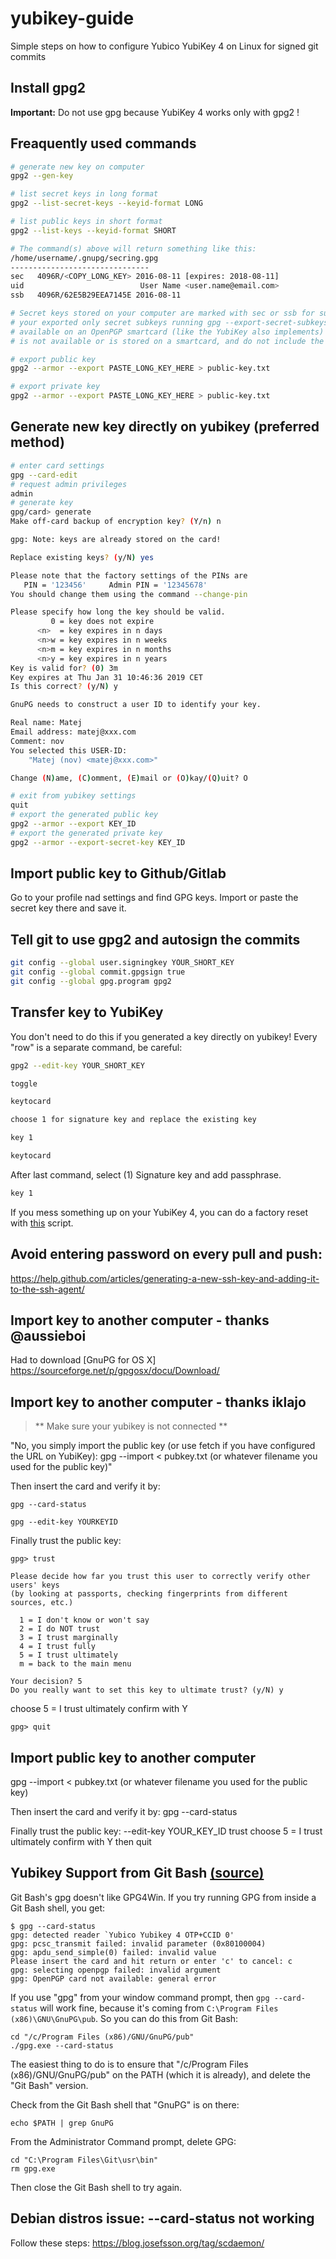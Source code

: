 # yubikey-guide
Simple steps on how to configure Yubico YubiKey 4 on Linux for signed git commits

## Install gpg2
__Important:__ Do not use gpg because YubiKey 4 works only with gpg2 !

## Freaquently used commands
```bash
# generate new key on computer
gpg2 --gen-key

# list secret keys in long format
gpg2 --list-secret-keys --keyid-format LONG

# list public keys in short format
gpg2 --list-keys --keyid-format SHORT

# The command(s) above will return something like this:
/home/username/.gnupg/secring.gpg
-------------------------------
sec   4096R/<COPY_LONG_KEY> 2016-08-11 [expires: 2018-08-11]
uid                          User Name <user.name@email.com>
ssb   4096R/62E5B29EEA7145E 2016-08-11

# Secret keys stored on your computer are marked with sec or ssb for subkeys, secret keys not available (for example, when
# your exported only secret subkeys running gpg --export-secret-subkeys are marked with sec#, secret key stubs only
# available on an OpenPGP smartcard (like the YubiKey also implements) with ssb>. Key stubs are simple references that a key
# is not available or is stored on a smartcard, and do not include the actual private key.

# export public key
gpg2 --armor --export PASTE_LONG_KEY_HERE > public-key.txt

# export private key
gpg2 --armor --export PASTE_LONG_KEY_HERE > public-key.txt
```

## Generate new key directly on yubikey (preferred method)
```bash
# enter card settings
gpg --card-edit
# request admin privileges
admin
# generate key
gpg/card> generate
Make off-card backup of encryption key? (Y/n) n

gpg: Note: keys are already stored on the card!

Replace existing keys? (y/N) yes

Please note that the factory settings of the PINs are
   PIN = '123456'     Admin PIN = '12345678'
You should change them using the command --change-pin

Please specify how long the key should be valid.
         0 = key does not expire
      <n>  = key expires in n days
      <n>w = key expires in n weeks
      <n>m = key expires in n months
      <n>y = key expires in n years
Key is valid for? (0) 3m
Key expires at Thu Jan 31 10:46:36 2019 CET
Is this correct? (y/N) y

GnuPG needs to construct a user ID to identify your key.

Real name: Matej
Email address: matej@xxx.com
Comment: nov
You selected this USER-ID:
    "Matej (nov) <matej@xxx.com>"

Change (N)ame, (C)omment, (E)mail or (O)kay/(Q)uit? O

# exit from yubikey settings
quit
# export the generated public key
gpg2 --armor --export KEY_ID
# export the generated private key
gpg2 --armor --export-secret-key KEY_ID
```

## Import public key to Github/Gitlab
Go to your profile nad settings and find GPG keys. Import or paste the secret key there and save it.

## Tell git to use gpg2 and autosign the commits
```bash
git config --global user.signingkey YOUR_SHORT_KEY
git config --global commit.gpgsign true
git config --global gpg.program gpg2
```

## Transfer key to YubiKey
You don't need to do this if you generated a key directly on yubikey!
Every "row" is a separate command, be careful:

```bash
gpg2 --edit-key YOUR_SHORT_KEY

toggle

keytocard

choose 1 for signature key and replace the existing key

key 1

keytocard
```

After last command, select (1) Signature key and add passphrase.

```bash
key 1

```
If you mess something up on your YubiKey 4, you can do a factory reset with [this](https://gist.github.com/pkirkovsky/c3d703633effbdfcb48c) script.

## Avoid entering password on every pull and push:
https://help.github.com/articles/generating-a-new-ssh-key-and-adding-it-to-the-ssh-agent/

## Import key to another computer - thanks @aussieboi

Had to download [GnuPG for OS X] https://sourceforge.net/p/gpgosx/docu/Download/


## Import key to another computer - thanks iklajo

>  ** Make sure your yubikey is not connected **

"No, you simply import the public key (or use fetch if you have configured the URL on YubiKey):
gpg --import < pubkey.txt (or whatever filename you used for the public key)"


Then insert the card and verify it by:

```
gpg --card-status
```
```
gpg --edit-key YOURKEYID
```
Finally trust the public key:
```
gpg> trust
```
```
Please decide how far you trust this user to correctly verify other users' keys
(by looking at passports, checking fingerprints from different sources, etc.)

  1 = I don't know or won't say
  2 = I do NOT trust
  3 = I trust marginally
  4 = I trust fully
  5 = I trust ultimately
  m = back to the main menu

Your decision? 5
Do you really want to set this key to ultimate trust? (y/N) y
```
choose 5 = I trust ultimately
confirm with Y
```
gpg> quit
```

## Import public key to another computer

gpg --import < pubkey.txt (or whatever filename you used for the public key)

Then insert the card and verify it by:
gpg --card-status

Finally trust the public key:
--edit-key YOUR_KEY_ID
trust
choose 5 = I trust ultimately
confirm with Y
then quit

## Yubikey Support from Git Bash [(source)](https://gist.github.com/wsargent/072319c2100ac0aea4305d6f6eeacc08)
Git Bash's gpg doesn't like GPG4Win.  If you try running GPG from inside a Git Bash shell, you get:
```
$ gpg --card-status
gpg: detected reader `Yubico Yubikey 4 OTP+CCID 0'
gpg: pcsc_transmit failed: invalid parameter (0x80100004)
gpg: apdu_send_simple(0) failed: invalid value
Please insert the card and hit return or enter 'c' to cancel: c
gpg: selecting openpgp failed: invalid argument
gpg: OpenPGP card not available: general error
```

If you use "gpg" from your window command prompt, then `gpg --card-status` will work fine, because it's coming from `C:\Program Files (x86)\GNU\GnuPG\pub`.  So you can do this from Git Bash:

```
cd "/c/Program Files (x86)/GNU/GnuPG/pub"
./gpg.exe --card-status
```

The easiest thing to do is to ensure that "/c/Program Files (x86)/GNU/GnuPG/pub" on the PATH (which it is already), and delete the "Git Bash" version.

Check from the Git Bash shell that "GnuPG" is on there:

```
echo $PATH | grep GnuPG
```

From the Administrator Command prompt, delete GPG:

```
cd "C:\Program Files\Git\usr\bin"
rm gpg.exe
```

Then close the Git Bash shell to try again.

## Debian distros issue: --card-status not working
Follow these steps: https://blog.josefsson.org/tag/scdaemon/
